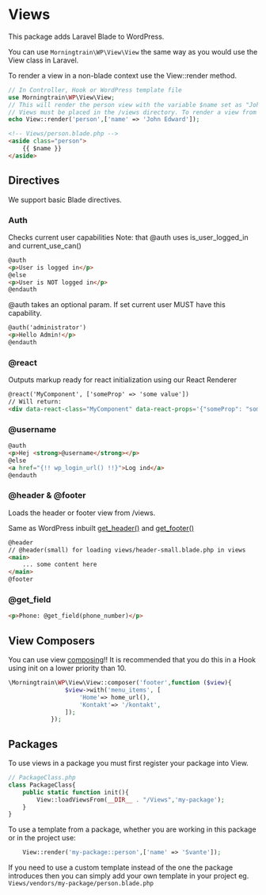 # Views

This package adds Laravel Blade to WordPress.

You can use `Morningtrain\WP\View\View` the same way as you would use the View class in Laravel.

To render a view in a non-blade context use the View::render method.

```php
// In Controller, Hook or WordPress template file
use Morningtrain\WP\View\View;
// This will render the person view with the variable $name set as "John Edward"
// Views must be placed in the /views directory. To render a view from a sub directory to /view simply use the full path: eg. pages/contact
echo View::render('person',['name' => 'John Edward']);
```

```html
<!-- Views/person.blade.php -->
<aside class="person">
    {{ $name }}
</aside>
```

## Directives

We support basic Blade directives.

### Auth

Checks current user capabilities Note: that @auth uses is_user_logged_in and current_use_can()

```html
@auth
<p>User is logged in</p>
@else
<p>User is NOT logged in</p>
@endauth
```

@auth takes an optional param. If set current user MUST have this capability.

```html
@auth('administrator')
<p>Hello Admin!</p>
@endauth
```

### @react
Outputs markup ready for react initialization using our React Renderer
```html
@react('MyComponent', ['someProp' => 'some value'])
// Will return: 
<div data-react-class="MyComponent" data-react-props='{"someProp": "some value"}'></div>
```
### @username

```html
@auth
<p>Hej <strong>@username</strong></p>
@else
<a href="{!! wp_login_url() !!}">Log ind</a>
@endauth
```

### @header & @footer

Loads the header or footer view from /views.

Same as WordPress inbuilt [get_header()](https://developer.wordpress.org/reference/functions/get_header/)
and [get_footer()](https://developer.wordpress.org/reference/functions/get_footer/)

```html
@header
// @header(small) for loading views/header-small.blade.php in views
<main>
    ... some content here
</main>
@footer
```

### @get_field

```html
<p>Phone: @get_field(phone_number)</p>
```

## View Composers

You can use view [composing](https://laravel.com/docs/9.x/views#view-composers)!!
It is recommended that you do this in a Hook using init on a lower priority than 10.

```php
\Morningtrain\WP\View\View::composer('footer',function ($view){
                $view->with('menu_items', [
                    'Home'=> home_url(),
                    'Kontakt'=> '/kontakt',
                ]);
            });
```

## Packages

To use views in a package you must first register your package into View.

```php
// PackageClass.php
class PackageClass{
    public static function init(){
        View::loadViewsFrom(__DIR__ . "/Views",'my-package');
    } 
}
```

To use a template from a package, whether you are working in this package or in the project use:

```php
    View::render('my-package::person',['name' => 'Svante']);
```

If you need to use a custom template instead of the one the package introduces then you can simply add your own template
in your project eg. `Views/vendors/my-package/person.blade.php`
